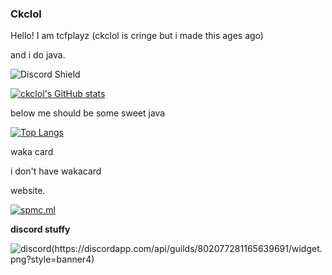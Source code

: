 ### Ckclol
Hello! I am tcfplayz (ckclol is cringe but i made this ages ago)

and i do java.

![Discord Shield](https://discordapp.com/api/guilds/802077281165639691/widget.png?style=shield)

[![ckclol's GitHub stats](https://github-readme-stats.vercel.app/api?username=ckclol)](https://github.com/anuraghazra/github-readme-stats)

below me should be some sweet java

[![Top Langs](https://github-readme-stats.vercel.app/api/top-langs/?username=ckclol&layout=compact)](https://github.com/anuraghazra/github-readme-stats)

waka card

i don't have wakacard

website.

[![spmc.ml](https://spmc.ml)](https://spmc.ml)

**discord stuffy**

![discord(https://discordapp.com/api/guilds/802077281165639691/widget.png?style=banner4)](https://spmc.ml/discord)



